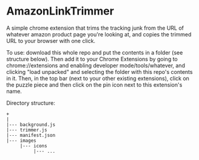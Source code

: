 # AmazonLinkTrimmer
A simple chrome extension that trims the tracking junk from the URL of whatever amazon product page you're looking at, and copies the trimmed URL to your browser with one click.

To use: download this whole repo and put the contents in a folder (see structure below). Then add it to your Chrome Extensions by going to chrome://extensions and enabling developer mode/tools/whatever, and clicking "load unpacked" and selecting the folder with this repo's contents in it. Then, in the top bar (next to your other existing extensions), click on the puzzle piece and then click on the pin icon next to this extension's name.

Directory structure:
```
+
|
|--- background.js
|--- trimmer.js
|--- manifest.json
|--- images
     |--- icons
          |--- ...
```
